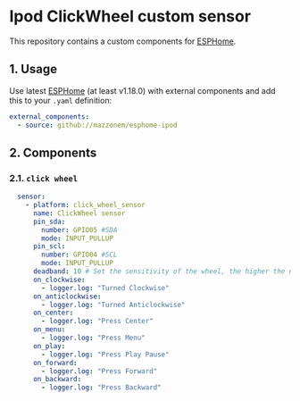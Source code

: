 # Ipod ClickWheel custom sensor

This repository contains a custom components for [ESPHome](https://esphome.io/).

## 1. Usage

Use latest [ESPHome](https://esphome.io/) (at least v1.18.0)
with external components and add this to your `.yaml` definition:

```yaml
external_components:
  - source: github://mazzonem/esphome-ipod
```

## 2. Components

### 2.1. `click wheel`

```yaml
  sensor:
    - platform: click_wheel_sensor
      name: ClickWheel sensor
      pin_sda:
        number: GPIO05 #SDA
        mode: INPUT_PULLUP
      pin_scl:
        number: GPIO04 #SCL
        mode: INPUT_PULLUP
      deadband: 10 # Set the sensitivity of the wheel, the higher the number the less sensitive it is
      on_clockwise:
        - logger.log: "Turned Clockwise"
      on_anticlockwise:
        - logger.log: "Turned Anticlockwise"
      on_center:
        - logger.log: "Press Center"
      on_menu:
        - logger.log: "Press Menu"
      on_play:
        - logger.log: "Press Play Pause"
      on_forward:
        - logger.log: "Press Forward"
      on_backward:
        - logger.log: "Press Backward"
```